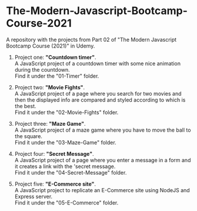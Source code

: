 # The-Modern-Javascript-Bootcamp-Course-2021

A repository with the projects from Part 02 of "The Modern Javascript Bootcamp Course (2021)" in Udemy.

1. Project one: **"Countdown timer"**.  
   A JavaScript project of a countdown timer with some nice animation during the countdown.  
   Find it under the "01-Timer" folder.

2. Project two: **"Movie Fights"**.  
   A JavaScript project of a page where you search for two movies and then the displayed info are compared and styled according to which is the best.  
   Find it under the "02-Movie-Fights" folder.

3. Project three: **"Maze Game"**.  
   A JavaScript project of a maze game where you have to move the ball to the square.  
   Find it under the "03-Maze-Game" folder.

4. Project four: **"Secret Message"**.  
   A JavaScript project of a page where you enter a message in a form and it creates a link with the 'secret message.  
   Find it under the "04-Secret-Message" folder.

5. Project five: **"E-Commerce site"**.  
   A JavaScript project to replicate an E-Commerce site using NodeJS and Express server.  
   Find it under the "05-E-Commerce" folder.
